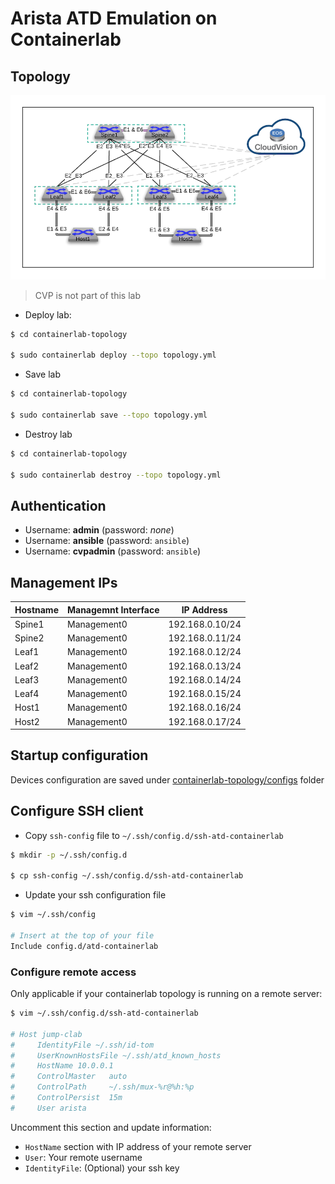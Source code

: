 # Arista ATD Emulation on Containerlab

## Topology

![](diagram.jpg)

> CVP is not part of this lab

- Deploy lab:

```bash
$ cd containerlab-topology

$ sudo containerlab deploy --topo topology.yml
```

- Save lab

```bash
$ cd containerlab-topology

$ sudo containerlab save --topo topology.yml
```

- Destroy lab

```bash
$ cd containerlab-topology

$ sudo containerlab destroy --topo topology.yml
```

## Authentication

- Username: __admin__ (password: _none_)
- Username: __ansible__ (password: `ansible`)
- Username: __cvpadmin__ (password: `ansible`)

## Management IPs

| Hostname | Managemnt Interface | IP Address      |
| -------- | ------------------- | --------------  |
| Spine1   | Management0        | 192.168.0.10/24 |
| Spine2   | Management0        | 192.168.0.11/24 |
| Leaf1    | Management0        | 192.168.0.12/24 |
| Leaf2    | Management0        | 192.168.0.13/24 |
| Leaf3    | Management0        | 192.168.0.14/24 |
| Leaf4    | Management0        | 192.168.0.15/24 |
| Host1    | Management0        | 192.168.0.16/24 |
| Host2    | Management0        | 192.168.0.17/24 |

## Startup configuration

Devices configuration are saved under [containerlab-topology/configs](containerlab-topology/configs) folder

## Configure SSH client

- Copy `ssh-config` file to `~/.ssh/config.d/ssh-atd-containerlab`

```bash
$ mkdir -p ~/.ssh/config.d

$ cp ssh-config ~/.ssh/config.d/ssh-atd-containerlab
```

- Update your ssh configuration file

```bash
$ vim ~/.ssh/config

# Insert at the top of your file
Include config.d/atd-containerlab
```

### Configure remote access

Only applicable if your containerlab topology is running on a remote server:

```bash
$ vim ~/.ssh/config.d/ssh-atd-containerlab

# Host jump-clab
#     IdentityFile ~/.ssh/id-tom
#     UserKnownHostsFile ~/.ssh/atd_known_hosts
#     HostName 10.0.0.1
#     ControlMaster   auto
#     ControlPath     ~/.ssh/mux-%r@%h:%p
#     ControlPersist  15m
#     User arista
```

Uncomment this section and update information:
- `HostName` section with IP address of your remote server
- `User`: Your remote username
- `IdentityFile`: (Optional) your ssh key
